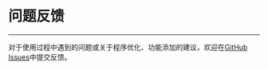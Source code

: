 # 问题反馈

---

对于使用过程中遇到的问题或关于程序优化、功能添加的建议，欢迎在[GitHub Issues](https://github.com/LemCAE/TaskList_Electron/issues)中提交反馈。